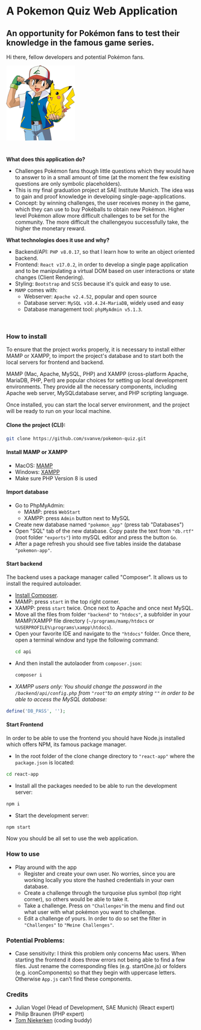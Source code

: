 # A Pokemon Quiz Web Application

## An opportunity for Pokémon fans to test their knowledge in the famous game series.
Hi there, fellow developers and potential Pokémon fans.
<div style="">
  <img style="margin-bottom: 1.5rem;" src="./ash-sketch.svg" height="200"/>
</div>

**What does this application do?**
  - Challenges Pokémon fans though little questions which they would have to answer to in a small amount of time (at the moment the few exisiting questions are only symbolic placeholders).
  - This is my final graduation project at SAE Institute Munich. The idea was to gain and proof knowledge in developing single-page-applications.
  - Concept: by winning challenges, the user receives money in the game, which they can use to buy Pokéballs to obtain new Pokémon. Higher level Pokémon allow more difficult challenges to be set for the community. The more difficult the challengeyou successfully take, the higher the monetary reward.

**What technologies does it use and why?**
  - Backend/API: `PHP v8.0.17`, so that I learn how to write an object oriented backend.
  - Frontend: `React v17.0.2`, in order to develop a single page application and to be manipulating a virtual DOM based on user interactions or state changes (Client Rendering).
  - Styling: `Bootstrap` and `SCSS` because it's quick and easy to use.
  - `MAMP` comes with: 
    - Webserver: `Apache v2.4.52`, popular and open source
    - Database server: `MySQL v10.4.24-MariaDB`, widely used and easy
    - Database management tool: `phpMyAdmin v5.1.3`.
<br/>

### How to install
To ensure that the project works properly, it is necessary to install either MAMP or XAMPP, to import the project's database and to start both the local servers for frontend and backend.

MAMP (Mac, Apache, MySQL, PHP) and XAMPP (cross-platform Apache, MariaDB, PHP, Perl) are popular choices for setting up local development environments. They provide all the necessary components, including Apache web server, MySQLdatabase server, and PHP scripting language.

Once installed, you can start the local server environment, and the project will be ready to run on your local machine.

#### Clone the project (CLI):
  ```bash
  git clone https://github.com/svanve/pokemon-quiz.git
  ```

#### Install MAMP or XAMPP
  - MacOS: [MAMP](https://www.mamp.info/de/mamp/mac/)
  - Windows: [XAMPP](https://www.apachefriends.org/de/download.html)
  - Make sure PHP Version 8 is used
#### Import database
  - Go to PhpMyAdmin: 
    - MAMP: press `WebStart`
    - XAMPP: press `Admin` button next to MySQL
  - Create new database named `"pokemon_app"` (press tab "Databases")
  - Open "SQL" tab of the new database. Copy paste the text from `"db.rtf"` (root folder `"exports"`) into mySQL editor and press the button `Go`. 
  - After a page refresh you should see five tables inside the database `"pokemon-app"`.
#### Start backend
  The backend uses a package manager called "Composer". It allows us to install the required autoloader.

  - [Install Composer](https://getcomposer.org/download/).
  - MAMP: press `start` in the top right corner.
  - XAMPP: press `start` twice. Once next to Apache and once next MySQL.
  - Move all the files from folder `"backend"` to `"htdocs"`, a subfolder in your MAMP/XAMPP file directory (`~/programs/mamp/htdocs` or `%USERPROFILE%\programs\xampp\htdocs`).
  - Open your favorite IDE and navigate to the `"htdocs"` folder. Once there, open a terminal window and type the following command:
    ```bash
    cd api
    ```
  - And then install the autolaoder from `composer.json`:
    ```bash
    composer i
    ```
  - *XAMPP users only: You should change the password in the `/backend/api/config.php` from `"root"`to an empty string `""` in order to be able to access the MySQL database:*
  ```php
  define('DB_PASS', '');
  ```
#### Start Frontend
  In order to be able to use the frontend you should have Node.js installed which offers NPM, its famous package manager. 
  - In the root folder of the clone change directory to `"react-app"` where the `package.json` is located:
  ```bash
  cd react-app
  ```
  - Install all the packages needed to be able to run the development server:
  ```bash
  npm i
  ```
  - Start the development server:
  ```bash
  npm start
  ```
Now you should be all set to use the web application. 
<br/>

### How to use

- Play around with the app
  - Register and create your own user. No worries, since you are working locally you store the hashed credentials in your own database.
  - Create a challenge through the turquoise plus symbol (top right corner), so others would be able to take it.
  - Take a challenge. Press on `"Challenges"`in the menu and find out what user with what pokémon you want to challenge.
  - Edit a challenge of yours. In order to do so set the filter in `"Challenges"` to `"Meine Challenges"`.

### Potential Problems:
- Case sensitivity: I think this problem only concerns Mac users. When starting the frontend it does throw errors not being able to find a few files. Just rename the corresponding files (e.g. startOne.js) or folders (e.g. iconComponents) so that they begin with uppercase letters. Otherwise `App.js` can't find these components.

### Credits
- Julian Vogel (Head of Development, SAE Munich) (React expert)
- Philip Braunen (PHP expert)
- <a href="https://github.com/tomniekerken">Tom Niekerken</a> (coding buddy)